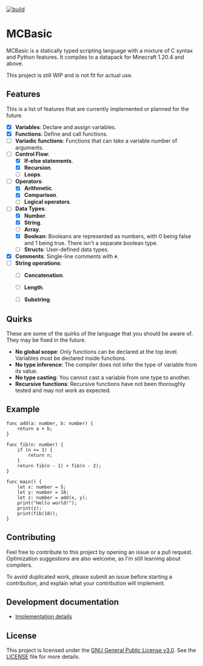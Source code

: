 [![build](https://github.com/Kolterdyx/mcbasic/actions/workflows/go.yml/badge.svg)](https://github.com/Kolterdyx/mcbasic/actions/workflows/go.yml)

# MCBasic

MCBasic is a statically typed scripting language with a mixture of C syntax and Python features.
It compiles to a datapack for Minecraft 1.20.4 and above.

This project is still WIP and is not fit for actual use.

## Features

This is a list of features that are currently implemented or planned for the future.

- [x] **Variables**: Declare and assign variables.
- [x] **Functions**: Define and call functions.
- [ ] **Variadic functions**: Functions that can take a variable number of arguments.
- [ ] **Control Flow**:
  - [x] **If-else statements**.
  - [x] **Recursion**.
  - [ ] **Loops**.
- [ ] **Operators**:
  - [x] **Arithmetic**.
  - [x] **Comparison**.
  - [ ] **Logical operators**.
- [ ] **Data Types**:
  - [x] **Number**.
  - [x] **String**.
  - [ ] **Array**.
  - [x] **Boolean**: Booleans are represented as numbers, with 0 being false and 1 being true. There isn't a separate boolean type.
  - [ ] **Structs**: User-defined data types.
- [x] **Comments**: Single-line comments with `#`.
- [ ] **String operations**:
  - [ ] **Concatenation**.
  - [ ] **Length**.
  - [ ] **Substring**.


## Quirks

These are some of the quirks of the language that you should be aware of. They may be fixed in the future.

- **No global scope**: Only functions can be declared at the top level. Variables must be declared inside functions.
- **No type inference**: The compiler does not infer the type of variable from its value.
- **No type casting**: You cannot cast a variable from one type to another.
- **Recursive functions**: Recursive functions have not been thoroughly tested and may not work as expected.


## Example

```
func add(a: number, b: number) {
    return a + b;
}

func fib(n: number) {
    if (n <= 1) {
        return n;
    }
    return fib(n - 1) + fib(n - 2);
}

func main() {
    let x: number = 5;
    let y: number = 10;
    let z: number = add(x, y);
    print("Hello world!");
    print(z);
    print(fib(10));
}
```

## Contributing

Feel free to contribute to this project by opening an issue or a pull request.
Optimization suggestions are also welcome, as I'm still learning about compilers.

To avoid duplicated work, please submit an issue before starting a contribution, and explain what your contribution will implement.

## Development documentation

- [Implementation details](docs/implementation_details.md)

## License

This project is licensed under the [GNU General Public License v3.0](https://www.gnu.org/licenses/gpl-3.0.en.html). See the [LICENSE](LICENSE) file for more details.
